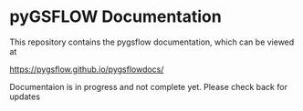 # pyGSFLOW Documentation

This repository contains the pygsflow documentation, which can be viewed at

https://pygsflow.github.io/pygsflowdocs/

Documentaion is in progress and not complete yet. Please check back for updates

